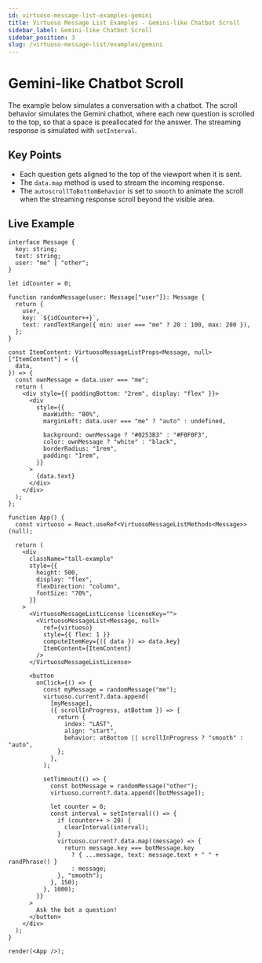 ```yaml
---
id: virtuoso-message-list-examples-gemini
title: Virtuoso Message List Examples - Gemini-like Chatbot Scroll
sidebar_label: Gemini-like Chatbot Scroll
sidebar_position: 3
slug: /virtuoso-message-list/examples/gemini
---
```


# Gemini-like Chatbot Scroll

The example below simulates a conversation with a chatbot. The scroll behavior simulates the Gemini chatbot, where each new question is scrolled to the top, so that a space is preallocated for the answer. The streaming response is simulated with `setInterval`.

## Key Points

- Each question gets aligned to the top of the viewport when it is sent.
- The `data.map` method is used to stream the incoming response.
- The `autoscrollToBottomBehavior` is set to `smooth` to animate the scroll when the streaming response scroll beyond the visible area.

## Live Example

```tsx live noInline
interface Message {
  key: string;
  text: string;
  user: "me" | "other";
}

let idCounter = 0;

function randomMessage(user: Message["user"]): Message {
  return {
    user,
    key: `${idCounter++}`,
    text: randTextRange({ min: user === "me" ? 20 : 100, max: 200 }),
  };
}

const ItemContent: VirtuosoMessageListProps<Message, null>["ItemContent"] = ({
  data,
}) => {
  const ownMessage = data.user === "me";
  return (
    <div style={{ paddingBottom: "2rem", display: "flex" }}>
      <div
        style={{
          maxWidth: "80%",
          marginLeft: data.user === "me" ? "auto" : undefined,

          background: ownMessage ? "#0253B3" : "#F0F0F3",
          color: ownMessage ? "white" : "black",
          borderRadius: "1rem",
          padding: "1rem",
        }}
      >
        {data.text}
      </div>
    </div>
  );
};

function App() {
  const virtuoso = React.useRef<VirtuosoMessageListMethods<Message>>(null);

  return (
    <div
      className="tall-example"
      style={{
        height: 500,
        display: "flex",
        flexDirection: "column",
        fontSize: "70%",
      }}
    >
      <VirtuosoMessageListLicense licenseKey="">
        <VirtuosoMessageList<Message, null>
          ref={virtuoso}
          style={{ flex: 1 }}
          computeItemKey={({ data }) => data.key}
          ItemContent={ItemContent}
        />
      </VirtuosoMessageListLicense>

      <button
        onClick={() => {
          const myMessage = randomMessage("me");
          virtuoso.current?.data.append(
            [myMessage],
            ({ scrollInProgress, atBottom }) => {
              return {
                index: "LAST",
                align: "start",
                behavior: atBottom || scrollInProgress ? "smooth" : "auto",
              };
            },
          );

          setTimeout(() => {
            const botMessage = randomMessage("other");
            virtuoso.current?.data.append([botMessage]);

            let counter = 0;
            const interval = setInterval(() => {
              if (counter++ > 20) {
                clearInterval(interval);
              }
              virtuoso.current?.data.map((message) => {
                return message.key === botMessage.key
                  ? { ...message, text: message.text + " " + randPhrase() }
                  : message;
              }, "smooth");
            }, 150);
          }, 1000);
        }}
      >
        Ask the bot a question!
      </button>
    </div>
  );
}

render(<App />);
```
